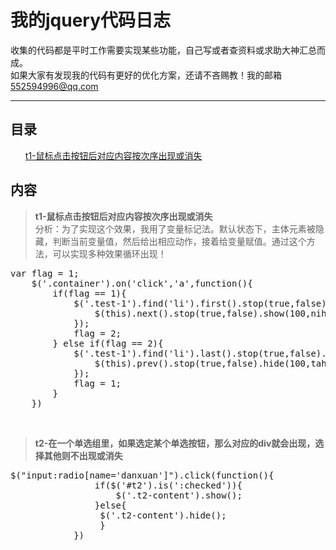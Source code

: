 <h1>我的jquery代码日志</h1>
<p>收集的代码都是平时工作需要实现某些功能，自己写或者查资料或求助大神汇总而成。<br>如果大家有发现我的代码有更好的优化方案，还请不吝赐教！我的邮箱<a href="mailto:552594996@qq.com">552594996@qq.com</a></p>
<hr>
<h2>目录</h2>
<ul class="task-list">
<li><a href="#t1">t1-鼠标点击按钮后对应内容<span class="pl-s1">按次序</span>出现或消失</a></li>
</ul>
<h2>内容</h2>
<blockquote>
<p>
<b id="t1">t1-鼠标点击按钮后对应内容<span class="pl-s1">按次序</span>出现或消失</b><br>
分析：为了实现这个效果，我用了变量标记法。默认状态下，主体元素被隐藏，判断当前变量值，然后给出相应动作，接着给变量赋值。通过这个方法，可以实现多种效果循环出现！
</p>
</blockquote>
<div class="highlight highlight-javascript"><pre>
var flag = 1;
    $('.container').on('click','a',function(){
        if(flag == 1){
            $('.test-1').find('li').first().stop(true,false).show(100,function nihao(){
                $(this).next().stop(true,false).show(100,nihao)
            });
            flag = 2;
        } else if(flag == 2){
            $('.test-1').find('li').last().stop(true,false).hide(100,function tahao(){
                $(this).prev().stop(true,false).hide(100,tahao)
            });
            flag = 1;
        }
    })
</pre></div>
<br>
<blockquote>
<p>
<b id="t1">t2-在一个单选组里，如果选定某个单选按钮，那么对应的div就会出现，选择其他则不出现或消失</b>
</p>
</blockquote>
<div class="highlight highlight-javascript"><pre>
$("input:radio[name='danxuan']").click(function(){
                if($('#t2').is(':checked')){
                    $('.t2-content').show();
                }else{
                 $('.t2-content').hide();
                 }
            })
</pre></div>
